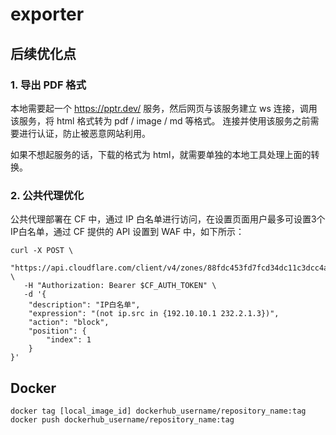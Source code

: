# exporter

## 后续优化点

### 1. 导出 PDF 格式

本地需要起一个 https://pptr.dev/ 服务，然后网页与该服务建立 ws 连接，调用该服务，将 html 格式转为 pdf / image / md 等格式。
连接并使用该服务之前需要进行认证，防止被恶意网站利用。

如果不想起服务的话，下载的格式为 html，就需要单独的本地工具处理上面的转换。


### 2. 公共代理优化

公共代理部署在 CF 中，通过 IP 白名单进行访问，在设置页面用户最多可设置3个IP白名单，通过 CF 提供的 API 设置到 WAF 中，如下所示：

```shell
curl -X POST \
   "https://api.cloudflare.com/client/v4/zones/88fdc453fd7fcd34dc11c3dcc4a4b39b/rulesets/171f833bf3e0423d9b731137a0b43970/rules" \
   -H "Authorization: Bearer $CF_AUTH_TOKEN" \
   -d '{
    "description": "IP白名单",
    "expression": "(not ip.src in {192.10.10.1 232.2.1.3})",
    "action": "block",
    "position": {
        "index": 1
    }
}'
```

## Docker

```shell
docker tag [local_image_id] dockerhub_username/repository_name:tag
docker push dockerhub_username/repository_name:tag
```
